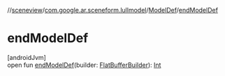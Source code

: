 //[sceneview](../../../index.md)/[com.google.ar.sceneform.lullmodel](../index.md)/[ModelDef](index.md)/[endModelDef](end-model-def.md)

# endModelDef

[androidJvm]\
open fun [endModelDef](end-model-def.md)(builder: [FlatBufferBuilder](../../com.google.flatbuffers/-flat-buffer-builder/index.md)): [Int](https://kotlinlang.org/api/latest/jvm/stdlib/kotlin/-int/index.html)
